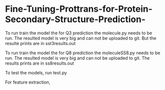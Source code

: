 # Fine-Tuning-Prottrans-for-Protein-Secondary-Structure-Prediction-

To run train the model the for Q3 prediction the molecule.py needs to be run. The resulted model is very big and can not be uploaded to git. But the resulte prints  are in sst3results.out

To run train the model the for Q8 prediction the moleculeSS8.py needs to be run. The resulted model is very big and can not be uploaded to git. The results prints are in ss8results.out

To test the models, run test.py 

For feature extraction, 
